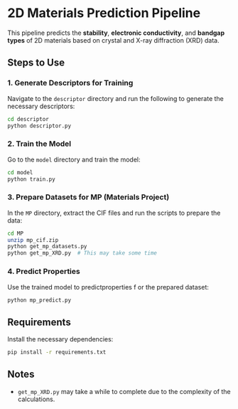 
# 2D Materials Prediction Pipeline

This pipeline predicts the **stability**, **electronic conductivity**, and **bandgap types** of 2D materials based on crystal and X-ray diffraction (XRD) data.

## Steps to Use

### 1. Generate Descriptors for Training
Navigate to the `descriptor` directory and run the following to generate the necessary descriptors:

```bash
cd descriptor
python descriptor.py
```

### 2. Train the Model
Go to the `model` directory and train the model:

```bash
cd model
python train.py
```

### 3. Prepare Datasets for MP (Materials Project)
In the `MP` directory, extract the CIF files and run the scripts to prepare the data:

```bash
cd MP
unzip mp_cif.zip
python get_mp_datasets.py
python get_mp_XRD.py  # This may take some time
```

### 4. Predict Properties
Use the trained model to predictproperties f or the prepared dataset:

```bash
python mp_predict.py
```

## Requirements

Install the necessary dependencies:

```bash
pip install -r requirements.txt
```

## Notes

- `get_mp_XRD.py` may take a while to complete due to the complexity of the calculations.
